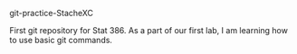 git-practice-StacheXC

First git repository for Stat 386. As a part of our first lab, I am learning how to use basic git commands.